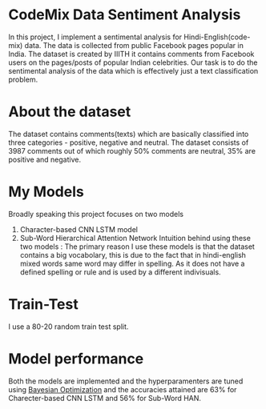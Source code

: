 # CodeMix Data Sentiment Analysis
In this project, I implement a sentimental analysis for Hindi-English(code-mix) data. The data is collected from public Facebook pages popular in India. The dataset is created by IIITH it contains comments from Facebook users on the pages/posts of popular Indian celebrities. Our task is to do the sentimental analysis of the data which is effectively just a text classification problem.

# About the dataset
The dataset contains comments(texts) which are basically classified into three categories - positive, negative and neutral. The dataset consists of 3987 comments out of which roughly 50% comments are neutral, 35% are positive and negative.

# My Models
Broadly speaking this project focuses on two models
1) Character-based CNN LSTM model
2) Sub-Word Hierarchical Attention Network
Intuition behind using these two models : The primary reason I use these models is that the dataset contains a big vocabolary, this is due to the fact that in hindi-english mixed words same word may differ in spelling. As it does not have a defined spelling or rule and is used by a different indivisuals.

# Train-Test
I use a 80-20 random train test split.

# Model performance 
Both the models are implemented and the hyperparamenters are tuned using [Bayesian Optimization](https://scikit-optimize.github.io/notebooks/bayesian-optimization.html) and the accuracies attained are 63% for Charecter-based CNN LSTM and 56% for Sub-Word HAN.
